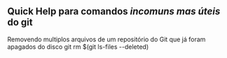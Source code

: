 **Quick Help** para comandos _incomuns mas úteis_ do git
----------------------------
Removendo multiplos arquivos de um repositório do Git que já foram apagados do disco
git rm $(git ls-files --deleted)
